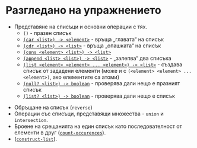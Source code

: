 Разгледано на упражнението
==========================

* Представяне на списъци и основни операции с тях.
  * ```()``` - празен списък
  * [`(car <list>) -> <element>`](http://www.schemers.org/Documents/Standards/R5RS/HTML/r5rs-Z-H-9.html#%_idx_392) - връща „главата“ на списък
  * [`(cdr <list>) -> <list>`](http://www.schemers.org/Documents/Standards/R5RS/HTML/r5rs-Z-H-9.html#%_idx_396) - връща „опашката“ на списък
  * [`(cons <element> <list>) -> <list>`](http://www.schemers.org/Documents/Standards/R5RS/HTML/r5rs-Z-H-9.html#%_idx_390)
  * [`(append <list> <list>) -> <list>`](http://www.schemers.org/Documents/Standards/R5RS/HTML/r5rs-Z-H-9.html#%_idx_420) - „залепва“ два списъка
  * [`(list <element> <element> ... <element>) -> <list>`](http://www.schemers.org/Documents/Standards/R5RS/HTML/r5rs-Z-H-9.html#%_idx_416) - създава списък от зададени елементи (може и с ```(<element> <element> ... <element>)```, ако елементите са атоми)
  * [`(null? <list>) -> boolean`](http://www.schemers.org/Documents/Standards/R5RS/HTML/r5rs-Z-H-9.html#%_idx_410) - проверява дали нещо е празният списък
  * [`(list? <list>) -> boolean`](http://www.schemers.org/Documents/Standards/R5RS/HTML/r5rs-Z-H-9.html#%_idx_414) - проверява дали нещо е списък
- Обръщане на списък (`reverse`)
- Операции със списъци, представящи множества - `union` и `intersection`.
- Броене на срещанията на един списък като последователност от елементи в друг ([`count-occurences`](09count-occurences.scm)).
- ([`construct-list`](10construct-list.scm)).
